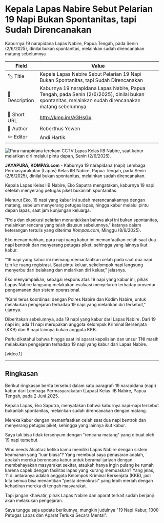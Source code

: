 # Kepala Lapas Nabire Sebut Pelarian 19 Napi Bukan Spontanitas, tapi Sudah Direncanakan

Kaburnya 19 narapidana Lapas Nabire, Papua Tengah, pada Senin (2/6/2025), dinilai bukan spontanitas, melainkan sudah direncanakan matang sebelumnya

| Field         | Value                                                       |
|---------------|-------------------------------------------------------------|
| 🏷️ Title       | Kepala Lapas Nabire Sebut Pelarian 19 Napi Bukan Spontanitas, tapi Sudah Direncanakan |
| 📝 Description | Kaburnya 19 narapidana Lapas Nabire, Papua Tengah, pada Senin (2/6/2025), dinilai bukan spontanitas, melainkan sudah direncanakan matang sebelumnya |
| 🔗 Short URL   | http://kmp.im/AGHsGx |
| 👤 Author      | Roberthus Yewen |
| ✏️ Editor      | Andi Hartik |

![Para narapidana terekam CCTV Lapas Kelas IIB Nabire, saat kabur melarikan diri melalui pintu depan, Senin (2/6/2025).](https://asset.kompas.com/crops/9s-1Kszw6tj3heAD0ebgV_fH8GY=/0x0:0x0/750x500/data/photo/2025/06/02/683d95fbbe355.jpg)

**JAYAPURA, KOMPAS.com** - Kaburnya 19 narapidana (napi) Lembaga Permasyarakatan (Lapas) Kelas IIB Nabire, Papua Tengah, pada Senin (2/6/2025), dinilai bukan spontanitas, melainkan sudah direncanakan.

Kepala Lapas Kelas IIB Nabire, Eko Saputra mengatakan, kaburnya 19 napi setelah menyerang petugas piket bukanlah spontanitas.

Menurut Eko, 19 napi yang kabur ini sudah merencanakannya dengan matang, sebelum menyerang petugas lapas, hingga kabur melalui pintu depan lapas, saat jam kunjungan keluarga.

"Pola dan eksekusi pelarian menunjukkan bahwa aksi ini bukan spontanitas, melainkan rencana yang telah disusun sebelumnya," katanya dalam keterangan tertulis yang diterima *Kompas.com*, Minggu (8/6/2025).

Eko menambahkan, para napi yang kabur ini memanfaatkan celah saat dua napi bentrok dan menyerang petugas piket, sehingga yang lainnya ikut kabur. 

"19 napi yang kabur ini memang memanfaatkan celah pada saat dua napi izin ke ruang registrasi. Saat pintu keluar, sekelompok napi langsung menyerbu dari belakang dan melarikan diri keluar," jelasnya.

Eko menyampaikan, sebagai respons atas 19 napi yang kabur ini, pihak Lapas Nabire langsung melakukan evaluasi menyeluruh terhadap prosedur pengamanan dan sistem operasional. 

"Kami terus koordinasi dengan Polres Nabire dan Kodim Nabire, untuk melakukan pengejaran terhadap 19 napi yang melarikan diri tersebut," ujarnya.

Diberitakan sebelumnya, ada 19 napi yang kabur dari Lapas Nabire. Dari 19 napi ini, ada 11 napi merupakan anggota Kelompok Kriminal Bersenjata (KKB) dan 8 napi lainnya bukan anggota KKB.

Perlu diketahui bahwa hingga saat ini aparat kepolisian dan unsur TNI masih melakukan pengejaran terhadap 19 napi yang kabur dari Lapas Nabire.

\[video.1\]  

---
## Ringkasan

Berikut ringkasan berita tersebut dalam satu paragraf: 19 narapidana (napi) kabur dari Lembaga Permasyarakatan (Lapas) Kelas IIB Nabire, Papua Tengah, pada 2 Juni 2025.

 Kepala Lapas, Eko Saputra, menyatakan bahwa kaburnya napi-napi tersebut bukanlah spontanitas, melainkan sudah direncanakan dengan matang.

 Mereka kabur dengan memanfaatkan celah saat dua napi bentrok dan menyerang petugas piket, sehingga yang lainnya ikut kabur.



Saya tak bisa tidak tersenyum dengan "rencana matang" yang dibuat oleh 19 napi tersebut.

 Who needs Alcatraz ketika kamu memiliki Lapas Nabire dengan sistem keamanan yang "luar biasa"? Yang membuat saya penasaran adalah, apakah mereka berencana kabur untuk beramal jariyah dengan membahayakan masyarakat sekitar, ataukah hanya ingin pulang ke rumah karena capek dengan fasilitas lapas yang kurang memuaskan? Yang jelas, 11 di antaranya adalah anggota Kelompok Kriminal Bersenjata (KKB), jadi kita semua bisa menantikan "pesta demokrasi" yang lebih meriah dengan kehadiran mereka di tengah masyarakat.

 Tapi jangan khawatir, pihak Lapas Nabire dan aparat terkait sudah berjanji akan melakukan pengejaran.

 Saya tunggu saja update berikutnya, mungkin judulnya "19 Napi Kabur, 1000 Petugas Lapas dan Aparat Terluka Secara Mental".
